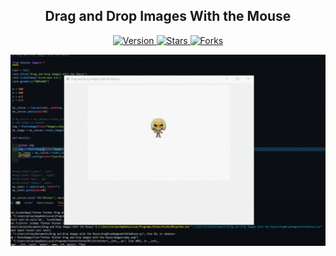 <h2 align="center">Drag and Drop Images With the Mouse</h2>

<p align="center">
  
  <a href="https://github.com/BrianMarquez3/Drag-and-Drop-Images-With-the-Mouse/tags">
    <img src="https://img.shields.io/github/tag/BrianMarquez3/Drag-and-Drop-Images-With-the-Mouse.svg?label=version&style=flat" alt="Version">
  </a>
  <a href="https://github.com/BrianMarquez3/Drag-and-Drop-Images-With-the-Mouse/stargazers">
    <img src="https://img.shields.io/github/stars/BrianMarquez3/Drag-and-Drop-Images-With-the-Mouse.svg?style=flat" alt="Stars">
  </a>
  <a href="https://github.com/BrianMarquez3/Drag-and-Drop-Images-With-the-Mouse/network">
    <img src="https://img.shields.io/github/forks/BrianMarquez3/Drag-and-Drop-Images-With-the-Mouse.svg?style=flat" alt="Forks">
  </a>
 
</p>
  
![python](./Images/eddy.gif)

